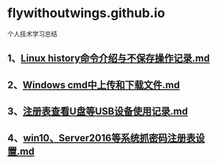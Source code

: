 # flywithoutwings.github.io

个人技术学习总结

## 1、[Linux history命令介绍与不保存操作记录.md](https://github.com/flywithoutwings/flywithoutwings.github.io/blob/master/Linux%20history命令介绍与不保存操作记录.md)
## 2、[Windows cmd中上传和下载文件.md](https://github.com/flywithoutwings/flywithoutwings.github.io/blob/master/Windows%20cmd中上传和下载文件.md)
## 3、[注册表查看U盘等USB设备使用记录.md](https://github.com/flywithoutwings/flywithoutwings.github.io/blob/master/注册表查看U盘等USB设备使用记录.md)
## 4、[win10、Server2016等系统抓密码注册表设置.md](https://github.com/flywithoutwings/flywithoutwings.github.io/blob/master/win10、Server2016等系统抓密码注册表设置.md)
